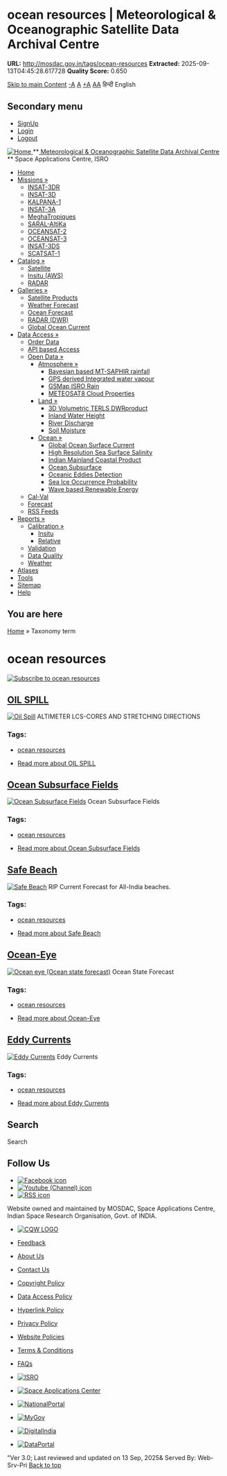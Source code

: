 # ocean resources | Meteorological & Oceanographic Satellite Data Archival Centre

**URL:** http://mosdac.gov.in/tags/ocean-resources
**Extracted:** 2025-09-13T04:45:28.617728
**Quality Score:** 0.650

[Skip to main Content](https://mosdac.gov.in/tags/ocean-resources#main-content "Skip to main Content")
[-A](javascript:;) [A](javascript:;) [+A](javascript:;)
[A](javascript:drupalHighContrast.enableStyles\(\))[A](javascript:drupalHighContrast.disableStyles\(\))
हिन्दी English
## Secondary menu
  * [SignUp](https://mosdac.gov.in/internal/registration)
  * [Login](https://mosdac.gov.in/internal/uops)
  * [Logout](https://mosdac.gov.in/internal/logout)

[ ![Home](https://mosdac.gov.in/sites/default/files/mosdac_small.png) ](https://mosdac.gov.in/ "Home")
**[ Meteorological & Oceanographic Satellite Data Archival Centre](https://mosdac.gov.in/ "Home") **
Space Applications Centre, ISRO 
  * [Home](https://mosdac.gov.in/)
  * [Missions »](https://mosdac.gov.in/tags/ocean-resources)
    * [INSAT-3DR](https://mosdac.gov.in/insat-3dr)
    * [INSAT-3D](https://mosdac.gov.in/insat-3d)
    * [KALPANA-1](https://mosdac.gov.in/kalpana-1)
    * [INSAT-3A](https://mosdac.gov.in/insat-3a)
    * [MeghaTropiques](https://mosdac.gov.in/megha-tropiques)
    * [SARAL-AltiKa](https://mosdac.gov.in/saral-altika)
    * [OCEANSAT-2](https://mosdac.gov.in/oceansat-2)
    * [OCEANSAT-3](https://mosdac.gov.in/oceansat-3)
    * [INSAT-3DS](https://mosdac.gov.in/insat-3ds)
    * [SCATSAT-1](https://mosdac.gov.in/scatsat-1)
  * [Catalog »](https://mosdac.gov.in/tags/ocean-resources)
    * [Satellite](https://mosdac.gov.in/internal/catalog-satellite)
    * [Insitu (AWS)](https://mosdac.gov.in/internal/catalog-insitu)
    * [RADAR](https://mosdac.gov.in/internal/catalog-radar)
  * [Galleries »](https://mosdac.gov.in/tags/ocean-resources)
    * [Satellite Products](https://mosdac.gov.in/internal/gallery)
    * [Weather Forecast](https://mosdac.gov.in/internal/gallery/weather)
    * [Ocean Forecast](https://mosdac.gov.in/internal/gallery/ocean)
    * [RADAR (DWR)](https://mosdac.gov.in/internal/gallery/dwr)
    * [Global Ocean Current](https://mosdac.gov.in/internal/gallery/current)
  * [Data Access »](https://mosdac.gov.in/tags/ocean-resources)
    * [Order Data](https://mosdac.gov.in/internal/uops)
    * [API based Access](https://mosdac.gov.in/downloadapi-manual)
    * [Open Data »](https://mosdac.gov.in/tags/ocean-resources)
      * [Atmosphere »](https://mosdac.gov.in/tags/ocean-resources)
        * [Bayesian based MT-SAPHIR rainfall](https://mosdac.gov.in/bayesian-based-mt-saphir-rainfall)
        * [GPS derived Integrated water vapour](https://mosdac.gov.in/gps-derived-integrated-water-vapour)
        * [GSMap ISRO Rain](https://mosdac.gov.in/gsmap-isro-rain)
        * [METEOSAT8 Cloud Properties](https://mosdac.gov.in/meteosat8-cloud-properties)
      * [Land »](https://mosdac.gov.in/tags/ocean-resources)
        * [3D Volumetric TERLS DWRproduct](https://mosdac.gov.in/3d-volumetric-terls-dwrproduct)
        * [Inland Water Height](https://mosdac.gov.in/inland-water-height)
        * [River Discharge](https://mosdac.gov.in/river-discharge)
        * [Soil Moisture](https://mosdac.gov.in/soil-moisture-0)
      * [Ocean »](https://mosdac.gov.in/tags/ocean-resources)
        * [Global Ocean Surface Current](https://mosdac.gov.in/global-ocean-surface-current)
        * [High Resolution Sea Surface Salinity](https://mosdac.gov.in/high-resolution-sea-surface-salinity)
        * [Indian Mainland Coastal Product](https://mosdac.gov.in/indian-mainland-coastal-product)
        * [Ocean Subsurface](https://mosdac.gov.in/ocean-subsurface)
        * [Oceanic Eddies Detection](https://mosdac.gov.in/oceanic-eddies-detection)
        * [Sea Ice Occurrence Probability](https://mosdac.gov.in/sea-ice-occurrence-probability)
        * [Wave based Renewable Energy](https://mosdac.gov.in/wave-based-renewable-energy)
    * [Cal-Val](https://mosdac.gov.in/internal/calval-data)
    * [Forecast](https://mosdac.gov.in/internal/forecast-menu)
    * [RSS Feeds](https://mosdac.gov.in/rss-feed "ISROCast")
  * [Reports »](https://mosdac.gov.in/tags/ocean-resources)
    * [Calibration »](https://mosdac.gov.in/tags/ocean-resources)
      * [Insitu](https://mosdac.gov.in/insitu)
      * [Relative](https://mosdac.gov.in/calibration-reports)
    * [Validation](https://mosdac.gov.in/validation-reports)
    * [Data Quality](https://mosdac.gov.in/data-quality)
    * [Weather](https://mosdac.gov.in/weather-reports)
  * [Atlases](https://mosdac.gov.in/atlases)
  * [Tools](https://mosdac.gov.in/tools)
  * [Sitemap](https://mosdac.gov.in/sitemap)
  * [Help](https://mosdac.gov.in/help)


## You are here
[Home](https://mosdac.gov.in/) » Taxonomy term
# ocean resources
[![Subscribe to ocean resources](https://mosdac.gov.in/misc/feed.png)](https://mosdac.gov.in/taxonomy/term/30/all/feed "Subscribe to ocean resources")
##  [OIL SPILL](https://mosdac.gov.in/oil-spill)
[![Oil Spill](https://mosdac.gov.in/sites/default/files/styles/medium/public/field/image/oil_image.png?itok=kiLKowCl)](https://mosdac.gov.in/oil-spill)
ALTIMETER LCS-CORES AND STRETCHING DIRECTIONS
### Tags: 
  * [ocean resources](https://mosdac.gov.in/tags/ocean-resources)


  * [Read more about OIL SPILL](https://mosdac.gov.in/oil-spill "OIL SPILL")


##  [Ocean Subsurface Fields](https://mosdac.gov.in/ocean-subsurface-fields)
[![Ocean Subsurface Fields](https://mosdac.gov.in/sites/default/files/styles/medium/public/field/image/ocean_subsurface_0.jpg?itok=zQxflgtQ)](https://mosdac.gov.in/ocean-subsurface-fields)
Ocean Subsurface Fields
### Tags: 
  * [ocean resources](https://mosdac.gov.in/tags/ocean-resources)


  * [Read more about Ocean Subsurface Fields](https://mosdac.gov.in/ocean-subsurface-fields "Ocean Subsurface Fields")


##  [Safe Beach](https://mosdac.gov.in/safe-beach)
[![Safe Beach](https://mosdac.gov.in/sites/default/files/styles/medium/public/field/image/rip_current_forecast.jpg?itok=_YvbAUYf)](https://mosdac.gov.in/safe-beach)
RIP Current Forecast for All-India beaches.
### Tags: 
  * [ocean resources](https://mosdac.gov.in/tags/ocean-resources)


  * [Read more about Safe Beach](https://mosdac.gov.in/safe-beach "Safe Beach")


##  [Ocean-Eye](https://mosdac.gov.in/ocean-eye)
[![Ocean eye \(Ocean state forecast\)](https://mosdac.gov.in/sites/default/files/styles/medium/public/field/image/ocean-eye.jpg?itok=9riJCif8)](https://mosdac.gov.in/ocean-eye)
Ocean State Forecast
### Tags: 
  * [ocean resources](https://mosdac.gov.in/tags/ocean-resources)


  * [Read more about Ocean-Eye](https://mosdac.gov.in/ocean-eye "Ocean-Eye")


##  [Eddy Currents](https://mosdac.gov.in/eddy-currents)
[![Eddy Currents](https://mosdac.gov.in/sites/default/files/styles/medium/public/field/image/eddy_0.png?itok=Q4SD6lvs)](https://mosdac.gov.in/eddy-currents)
Eddy Currents
### Tags: 
  * [ocean resources](https://mosdac.gov.in/tags/ocean-resources)


  * [Read more about Eddy Currents](https://mosdac.gov.in/eddy-currents "Eddy Currents")


## Search
Search 
## Follow Us
  * [![Facebook icon](https://mosdac.gov.in/sites/all/modules/social_media_links/libraries/elegantthemes/PNG/facebook.png)](https://www.facebook.com/mosdac.sac.isro "Facebook")
  * [![Youtube \(Channel\) icon](https://mosdac.gov.in/sites/all/modules/social_media_links/libraries/elegantthemes/PNG/youtube.png)](http://www.youtube.com/channel/UCDVkai9WIgY2ZgrlF_08Yeg "Youtube \(Channel\)")
  * [![RSS icon](https://mosdac.gov.in/sites/all/modules/social_media_links/libraries/elegantthemes/PNG/rss.png)](https://mosdac.gov.in/rss.xml "RSS")


Website owned and maintained by MOSDAC, Space Applications Centre, Indian Space Research Organisation, Govt. of INDIA.
  * [![CQW LOGO](https://mosdac.gov.in/docs/cqw_logo.gif)](https://mosdac.gov.in/docs/STQC.pdf "Quality Certificate")


  * [Feedback](https://mosdac.gov.in/mosdac-feedback)
  * [About Us](https://mosdac.gov.in/about-us)
  * [Contact Us](https://mosdac.gov.in/contact-us)
  * [Copyright Policy](https://mosdac.gov.in/copyright-policy)
  * [Data Access Policy](https://mosdac.gov.in/data-access-policy)
  * [Hyperlink Policy](https://mosdac.gov.in/hyperlink-policy)
  * [Privacy Policy](https://mosdac.gov.in/privacy-policy)
  * [Website Policies](https://mosdac.gov.in/website-policies)
  * [Terms & Conditions](https://mosdac.gov.in/terms-conditions)
  * [FAQs](https://mosdac.gov.in/faq-page)


  * [![ISRO](https://mosdac.gov.in/sites/default/files/styles/thumbnail/public/logo-transparent.png?itok=IUS20l-w)](http://www.isro.gov.in)
  * [![Space Applications Center](https://mosdac.gov.in/sites/default/files/styles/thumbnail/public/saclogo.png?itok=_Jv4AuIn)](http://www.sac.gov.in)
  * [![NationalPortal](https://mosdac.gov.in/sites/default/files/styles/thumbnail/public/india-gov_0.png?itok=yssAPH3m)](http://www.india.gov.in)
  * [![MyGov](https://mosdac.gov.in/sites/default/files/styles/thumbnail/public/mygov_0.png?itok=Po-dzdT3)](http://mygov.in/)
  * [![DigitalIndia](https://mosdac.gov.in/sites/default/files/styles/thumbnail/public/digital-india_0.png?itok=ntlP7atE)](http://www.digitalindia.gov.in/)
  * [![DataPortal](https://mosdac.gov.in/sites/default/files/styles/thumbnail/public/data-gov.png?itok=qYA78FgB)](http://data.gov.in)


"Ver 3.0; Last reviewed and updated on 13 Sep, 2025& Served By: Web-Srv-Pri
[](https://mosdac.gov.in/tags/ocean-resources "Previous")[](https://mosdac.gov.in/tags/ocean-resources "Next")
[](https://mosdac.gov.in/tags/ocean-resources)
[](https://mosdac.gov.in/tags/ocean-resources "Previous")[](https://mosdac.gov.in/tags/ocean-resources "Next")
[](https://mosdac.gov.in/tags/ocean-resources "Close")[](https://mosdac.gov.in/tags/ocean-resources)[](https://mosdac.gov.in/tags/ocean-resources)[](https://mosdac.gov.in/tags/ocean-resources "Pause Slideshow")[](https://mosdac.gov.in/tags/ocean-resources "Play Slideshow")
[Back to top](https://mosdac.gov.in/tags/ocean-resources#top)
